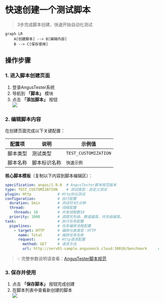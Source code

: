 # 快速创建一个测试脚本

> 3步完成脚本创建，快速开始自动化测试

```mermaid  
graph LR  
    A[创建脚本] --> B[编辑内容]  
    B --> C[保存使用]  
```

## 操作步骤

### 1. 进入脚本创建页面
1. 登录AngusTester系统
2. 导航到 **「脚本」** 模块
3. 点击 **「添加脚本」** 按钮  
   ![](https://bj-c1-prod-files.xcan.cloud/storage/pubapi/v1/file/QS01-01.png?fid=203622539782521023&fpt=7gvj6ytPRXv5q23wqAmaHZmSFbXRuq26DjoJNBvI)

### 2. 编辑脚本内容
在创建页面完成以下关键配置：

| 配置项 | 说明 | 示例值 |  
|--------|------|--------|  
| 脚本类型 | 测试类型 | `TEST_CUSTOMIZATION` |  
| 脚本名称 | 脚本标识名称 | `快速示例` |  

**核心脚本模板**（复制以下内容到脚本编辑区）：
```yaml
specification: angus/1.0.0  # AngusTester脚本规范版本
type: TEST_CUSTOMIZATION    # 测试类型：自定义测试
plugin: Http            # Http协议测试
configuration:          # 执行配置
  duration: 5min        # 测试时长5分钟
  thread:               # 线程配置
    threads: 10         # 并发线程数10
  priority: 1000        # 调度优先级，数值越高，优先级越高。
task:                   # 执行任务配置
  pipelines:            # 任务编排流程配置
    - target: HTTP      # 编排元素类型：HTTP
      name: Total       # 编排任务名称
      request:          # Http请求配置
        method: GET     # 请求方法
        url: http://serv01-sample.angusmock.cloud:30010/benchmark     # 请求接口路径
```

> 💡 完整参数说明请查看：[AngusTester脚本规范](../specification/introduction)

### 3. 保存并使用
1. 点击 **「保存脚本」** 按钮完成创建
2. 在脚本列表中查看新创建的脚本  
   ![](https://bj-c1-prod-files.xcan.cloud/storage/pubapi/v1/file/QS01-03.png?fid=203622539782521027&fpt=syeRJKFW4xJtXcgpwTXLXMkPJoH6PSy5toVE6j4e)
